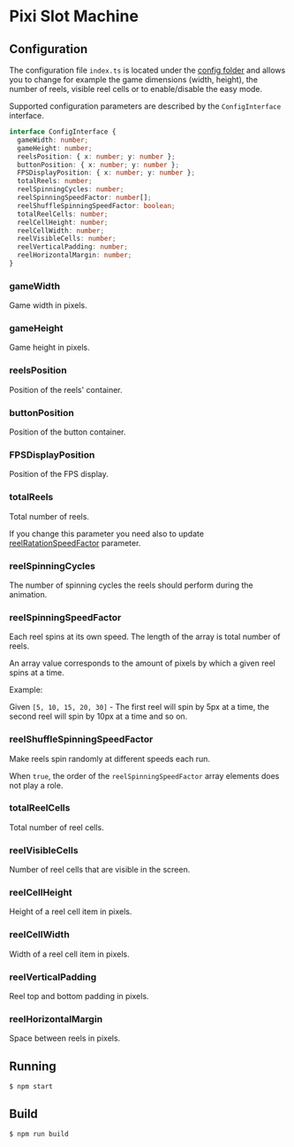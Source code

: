 # Pixi Slot Machine

## Configuration

The configuration file `index.ts` is located under the [config folder](./src/config) and allows you to change for 
example the game dimensions (width, height), the number of reels, visible reel cells or to enable/disable the easy mode.

Supported configuration parameters are described by the `ConfigInterface` interface.

```typescript
interface ConfigInterface {
  gameWidth: number;
  gameHeight: number;
  reelsPosition: { x: number; y: number };
  buttonPosition: { x: number; y: number };
  FPSDisplayPosition: { x: number; y: number };
  totalReels: number;
  reelSpinningCycles: number;
  reelSpinningSpeedFactor: number[];
  reelShuffleSpinningSpeedFactor: boolean;
  totalReelCells: number;
  reelCellHeight: number;
  reelCellWidth: number;
  reelVisibleCells: number;
  reelVerticalPadding: number;
  reelHorizontalMargin: number;
}
```

### gameWidth

Game width in pixels.

### gameHeight

Game height in pixels.

### reelsPosition 

Position of the reels' container.

### buttonPosition

Position of the button container.

### FPSDisplayPosition

Position of the FPS display.

### totalReels

Total number of reels. 

If you change this parameter you need also to update [reelRatationSpeedFactor](#reelrotationspeedfactor) parameter.

### reelSpinningCycles

The number of spinning cycles the reels should perform during the animation.

### reelSpinningSpeedFactor

Each reel spins at its own speed. The length of the array is total number of reels.
 
An array value corresponds to the amount of pixels by which a given reel spins at a time.

Example:

Given `[5, 10, 15, 20, 30]` - The first reel will spin by 5px at a time, the second reel will spin by 10px 
at a time and so on.

### reelShuffleSpinningSpeedFactor

Make reels spin randomly at different speeds each run.

When `true`, the order of the `reelSpinningSpeedFactor` array elements does not play a role.

### totalReelCells

Total number of reel cells.

### reelVisibleCells

Number of reel cells that are visible in the screen.

### reelCellHeight

Height of a reel cell item in pixels.

### reelCellWidth

Width of a reel cell item in pixels.

### reelVerticalPadding

Reel top and bottom padding in pixels. 

### reelHorizontalMargin

Space between reels in pixels.

## Running

```
$ npm start
```

## Build

```
$ npm run build
```
